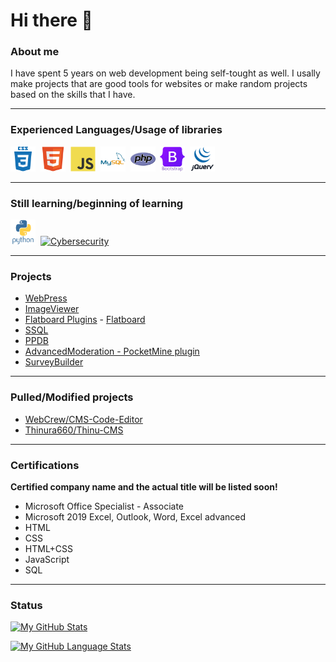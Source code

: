 # Hi there 👋

### About me
I have spent 5 years on web development being self-tought as well. I usally make projects that are good tools for websites or make random projects based on the skills that I have.

***

### Experienced Languages/Usage of libraries
<div>
  <a href="https://www.w3.org/Style/CSS/Overview.en.html" target="_blank"><img src="https://github.com/devicons/devicon/blob/master/icons/css3/css3-plain-wordmark.svg"  title="CSS3" alt="CSS" width="40" height="40"/></a>&nbsp;
  <a href="https://html.com/html5/" target="_blank"><img src="https://github.com/devicons/devicon/blob/master/icons/html5/html5-original.svg" title="HTML5" alt="HTML" width="40" height="40"/></a>&nbsp;
   <a href="https://www.javascript.com/" target="_blank"><img src="https://github.com/devicons/devicon/blob/master/icons/javascript/javascript-original.svg" title="JavaScript" alt="JavaScript" width="40" height="40"/></a>&nbsp;
   <a href="https://www.mysql.com/" target="_blank"><img src="https://github.com/devicons/devicon/blob/master/icons/mysql/mysql-original-wordmark.svg" title="MySQL"  alt="MySQL" width="40" height="40"/></a>&nbsp;
  <a href="https://www.php.net/" target="_blank"><img src="https://github.com/devicons/devicon/blob/master/icons/php/php-original.svg" title="PHP"  alt="PHP" width="40" height="40"/></a>&nbsp;
  <a href="https://getbootstrap.com/" target="_blank"><img src="https://github.com/devicons/devicon/blob/master/icons/bootstrap/bootstrap-original-wordmark.svg" title="Boostrap"  alt="Boostrap" width="40" height="40"/></a>&nbsp;
  <a href="https://jquery.com/" target="_blank"><img src="https://github.com/devicons/devicon/blob/master/icons/jquery/jquery-original-wordmark.svg" title="JQuery"  alt="JQuery" width="40" height="40"/></a>&nbsp;
</div>

***

### Still learning/beginning of learning
<div>
   <a href="https://www.python.org/" target="_blank"><img src="https://github.com/devicons/devicon/blob/master/icons/python/python-original-wordmark.svg" title="Python"  alt="Python" width="40" height="40"/></a>&nbsp;
<a href="https://www.cisa.gov/" target="_blank"><img src="https://external-content.duckduckgo.com/iu/?u=https%3A%2F%2Fwww.vlrtraining.in%2Fwp-content%2Fuploads%2F2020%2F10%2Flogo-cyber-security.png&f=1&nofb=1&ipt=41ce8af4d3099e7e82542049533b2d2dd51daa8e8d8d507f0034875999d5568a&ipo=images" title="Cybersecurity"  alt="Cybersecurity" width="60" height="60"/></a>&nbsp;
</div>

***

### Projects
- [WebPress](https://github.com/XHiddenProjects/WebPress)
- [ImageViewer](https://github.com/XHiddenProjects/ImageViewer)
- [Flatboard Plugins](https://github.com/XHiddenProjects/Flatboard-Plugins) - [Flatboard](https://flatboard.org)
- [SSQL](https://github.com/XHiddenProjects/SSQL)
- [PPDB](https://github.com/XHiddenProjects/PPDB)
- [AdvancedModeration - PocketMine plugin](https://github.com/XHiddenProjects/AdvancedModeration)
- [SurveyBuilder](https://github.com/XHiddenProjects/surveybuilder)

***

### Pulled/Modified projects
- [WebCrew/CMS-Code-Editor](https://github.com/WebCrew/CMS-Code-Editor)
- [Thinura660/Thinu-CMS](https://github.com/Thinura660/Thinu-CMS)

***

### Certifications
**Certified company name and the actual title will be listed soon!**
- Microsoft Office Specialist - Associate
- Microsoft 2019 Excel, Outlook, Word, Excel advanced
- HTML
- CSS
- HTML+CSS
- JavaScript
- SQL

***

### Status

[![My GitHub Stats](https://github-readme-stats.vercel.app/api/?username=XHiddenProjects&theme=tokyonight&showicons=true)]()

[![My GitHub Language Stats](https://github-readme-stats.vercel.app/api/top-langs/?username=XHiddenProjects&langs_count=4&theme=tokyonight)]()
